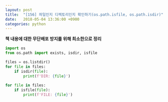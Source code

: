 ```yaml
---
layout: post
title:  "[156] 파일인지 디렉토리인지 확인하기(os.path.isfile, os.path.isdir)"
date:   2018-05-04 13:36:00 +0900
categories: python
---
```


**책 내용에 대한 무단배포 방지를 위해 최소한으로 정리**

```python
import os
from os.path import exists, isdir, isfile

files = os.listdir()
for file in files:
	if isdir(file):
		print(f'DIR: {file}')
		
for file in files:
	if isfile(file):
		print(f'FILE: {file}')
```